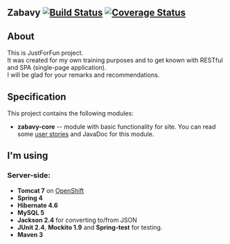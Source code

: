 Zabavy [![Build Status](https://travis-ci.org/gemberge/zabavy.svg?branch=master)](https://travis-ci.org/gemberge/zabavy)  [![Coverage Status](https://coveralls.io/repos/gemberge/zabavy/badge.png?branch=master)](https://coveralls.io/r/gemberge/zabavy?branch=master)
--------------

## About
This is JustForFun project.  
It was created for my own training purposes and to get known with RESTful and SPA (single-page application).  
I will be glad for your remarks and recommendations.

## Specification
This project contains the following modules:

* **zabavy-core** -- module with basic functionality for site. You can read some [user stories](https://github.com/gemberge/zabavy/wiki#there-are-such-groups-of-user-stories) and JavaDoc for this module.

## I'm using
### Server-side:

* **Tomcat 7** on [OpenShift](http://openshift.com/)
* **Spring 4**
* **Hibernate 4.6**
* **MySQL 5**
* **Jackson 2.4** for converting to/from JSON
* **JUnit 2.4**, **Mockito 1.9** and **Spring-test** for testing.
* **Maven 3**
